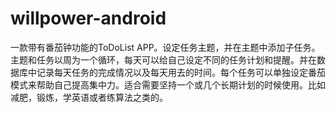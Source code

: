 # willpower-android
一款带有番茄钟功能的ToDoList APP。设定任务主题，并在主题中添加子任务。主题和任务以周为一个循环，每天可以给自己设定不同的任务计划和提醒。并在数据库中记录每天任务的完成情况以及每天用去的时间。每个任务可以单独设定番茄模式来帮助自己提高集中力。适合需要坚持一个或几个长期计划的时候使用。比如减肥，锻炼，学英语或者练算法之类的。

